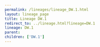 ```yaml
---
permalink: /lineages/lineage_DW.1.html
layout: lineage_page
title: Lineage DW.1
redirect_to: ../lineage.html?lineage=DW.1
lineage: DW.1
parent: 
children: ['DW.1']
---
```

